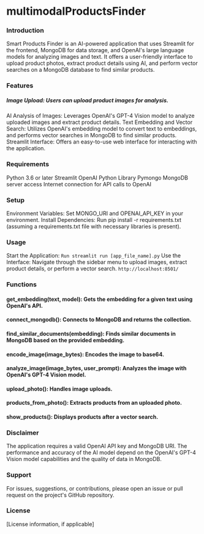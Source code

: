 # multimodalProductsFinder
### Introduction
Smart Products Finder is an AI-powered application that uses Streamlit for the frontend, MongoDB for data storage, and OpenAI's large language models for analyzing images and text. It offers a user-friendly interface to upload product photos, extract product details using AI, and perform vector searches on a MongoDB database to find similar products.

### Features
##### Image Upload: Users can upload product images for analysis.
AI Analysis of Images: Leverages OpenAI's GPT-4 Vision model to analyze uploaded images and extract product details.
Text Embedding and Vector Search: Utilizes OpenAI's embedding model to convert text to embeddings, and performs vector searches in MongoDB to find similar products.
Streamlit Interface: Offers an easy-to-use web interface for interacting with the application.
### Requirements
Python 3.6 or later
Streamlit
OpenAI Python Library
Pymongo
MongoDB server access
Internet connection for API calls to OpenAI
### Setup
Environment Variables: Set MONGO_URI and OPENAI_API_KEY in your environment.
Install Dependencies: Run pip install -r requirements.txt (assuming a requirements.txt file with necessary libraries is present).
### Usage
Start the Application: 
```Run streamlit run [app_file_name].py```
Use the Interface: Navigate through the sidebar menu to upload images, extract product details, or perform a vector search.
```http://localhost:8501/```
### Functions
#### get_embedding(text, model): Gets the embedding for a given text using OpenAI's API.
#### connect_mongodb(): Connects to MongoDB and returns the collection.
#### find_similar_documents(embedding): Finds similar documents in MongoDB based on the provided embedding.
#### encode_image(image_bytes): Encodes the image to base64.
#### analyze_image(image_bytes, user_prompt): Analyzes the image with OpenAI's GPT-4 Vision model.
#### upload_photo(): Handles image uploads.
#### products_from_photo(): Extracts products from an uploaded photo.
#### show_products(): Displays products after a vector search.
### Disclaimer
The application requires a valid OpenAI API key and MongoDB URI.
The performance and accuracy of the AI model depend on the OpenAI's GPT-4 Vision model capabilities and the quality of data in MongoDB.
### Support
For issues, suggestions, or contributions, please open an issue or pull request on the project's GitHub repository.

### License
[License information, if applicable]
